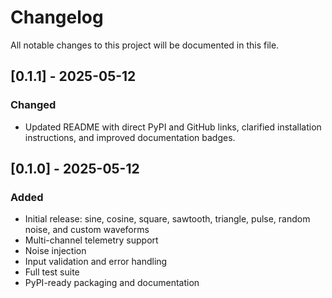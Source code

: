 # Changelog

All notable changes to this project will be documented in this file.

## [0.1.1] - 2025-05-12
### Changed
- Updated README with direct PyPI and GitHub links, clarified installation instructions, and improved documentation badges.

## [0.1.0] - 2025-05-12
### Added
- Initial release: sine, cosine, square, sawtooth, triangle, pulse, random noise, and custom waveforms
- Multi-channel telemetry support
- Noise injection
- Input validation and error handling
- Full test suite
- PyPI-ready packaging and documentation
